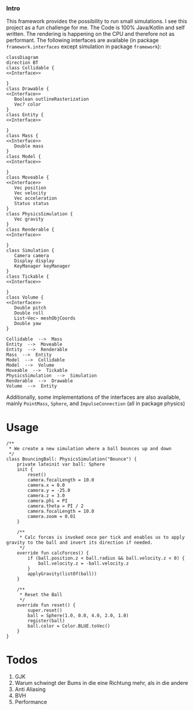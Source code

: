 ### Intro
This framework provides the possibility to run small simulations. I see this project as a fun challenge for me. The Code is 100% Java/Kotlin and self written. The rendering is happening on the CPU and therefore not as performant.
The following interfaces are available (in package `framework.interfaces` except simulation in package `framework`):
```mermaid
classDiagram
direction BT
class Collidable {
<<Interface>>

}
class Drawable {
<<Interface>>
   Boolean outlineRasterization
   Vec? color
}
class Entity {
<<Interface>>

}
class Mass {
<<Interface>>
   Double mass
}
class Model {
<<Interface>>

}
class Moveable {
<<Interface>>
   Vec position
   Vec velocity
   Vec acceleration
   Status status
}
class PhysicsSimulation {
   Vec gravity
}
class Renderable {
<<Interface>>

}
class Simulation {
   Camera camera
   Display display
   KeyManager keyManager
}
class Tickable {
<<Interface>>

}
class Volume {
<<Interface>>
   Double pitch
   Double roll
   List~Vec~ meshObjCoords
   Double yaw
}

Collidable  -->  Mass 
Entity  -->  Moveable 
Entity  -->  Renderable 
Mass  -->  Entity 
Model  -->  Collidable 
Model  -->  Volume 
Moveable  -->  Tickable
PhysicsSimulation  -->  Simulation 
Renderable  -->  Drawable 
Volume  -->  Entity 
```
Additionally, some implementations of the interfaces are also available, mainly `PointMass`, `Sphere`, and `ImpulseConnection` (all in package physics)
# Usage
```
/**
 * We create a new simulation where a ball bounces up and down
 */
class BouncingBall: PhysicsSimulation("Bounce") {
    private lateinit var ball: Sphere
    init {
        reset()
        camera.focalLength = 10.0
        camera.x = 0.0
        camera.y = -25.0
        camera.z = 3.0
        camera.phi = PI
        camera.theta = PI / 2
        camera.focalLength = 10.0
        camera.zoom = 0.01
    }

    /**
     * Calc forces is invoked once per tick and enables us to apply gravity to the ball and invert its direction if needed.
     */
    override fun calcForces() {
        if (ball.position.z < ball.radius && ball.velocity.z < 0) {
            ball.velocity.z = -ball.velocity.z
        }
        applyGravity(listOf(ball))
    }

    /**
     * Reset the Ball
     */
    override fun reset() {
        super.reset()
        ball = Sphere(1.0, 0.0, 4.0, 2.0, 1.0)
        register(ball)
        ball.color = Color.BLUE.toVec()
    }
}
```

# Todos
1. GJK
2. Warum schwingt der Bums in die eine Richtung mehr, als in die andere
3. Anti Aliasing
4. BVH
5. Performance
